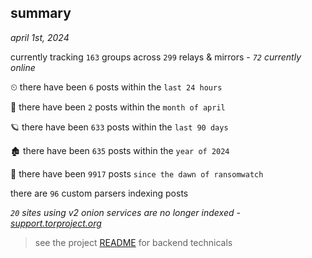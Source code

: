 
## summary
_april 1st, 2024_

currently tracking `163` groups across `299` relays & mirrors - _`72` currently online_

⏲ there have been `6` posts within the `last 24 hours`

🦈 there have been `2` posts within the `month of april`

🪐 there have been `633` posts within the `last 90 days`

🏚 there have been `635` posts within the `year of 2024`

🦕 there have been `9917` posts `since the dawn of ransomwatch`

there are `96` custom parsers indexing posts

_`20` sites using v2 onion services are no longer indexed - [support.torproject.org](https://support.torproject.org/onionservices/v2-deprecation/)_

> see the project [README](https://github.com/joshhighet/ransomwatch#ransomwatch--) for backend technicals
